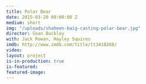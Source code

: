 ```yaml
---
title: Polar Bear
date: 2015-03-20 00:00:00 Z
medium: short
img: "/uploads/shaheen-baig-casting-polar-bear.jpg"
director: Sean Buckley
with: Jack Rowan, Hayley Squires
imdb: http://www.imdb.com/title/tt3418268/
video: 
layout: project
is-in-production: true
is-featured: 
featured-image: 
---
```


